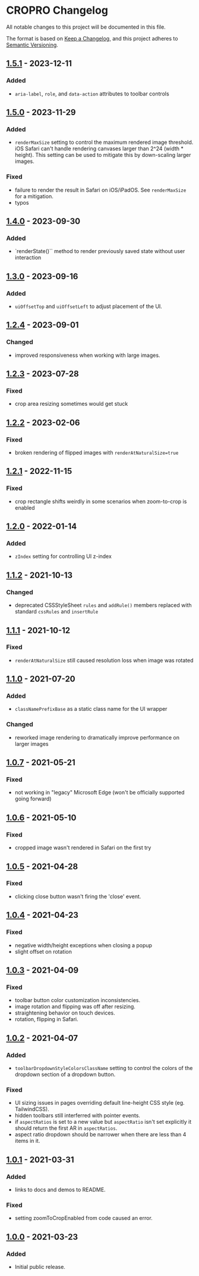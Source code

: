 # CROPRO Changelog
All notable changes to this project will be documented in this file.

The format is based on [Keep a Changelog](https://keepachangelog.com/en/1.0.0/),
and this project adheres to [Semantic Versioning](https://semver.org/spec/v2.0.0.html).

## [1.5.1] - 2023-12-11
### Added
- `aria-label`, `role`, and `data-action` attributes to toolbar controls

## [1.5.0] - 2023-11-29
### Added
- `renderMaxSize` setting to control the maximum rendered image threshold.
iOS Safari can't handle rendering canvases larger than 2^24 (width * height). This setting can be used to mitigate this by down-scaling larger images.

### Fixed
- failure to render the result in Safari on iOS/iPadOS. See `renderMaxSize` for a mitigation.
- typos

## [1.4.0] - 2023-09-30
### Added
- `renderState()`` method to render previously saved state without user interaction

## [1.3.0] - 2023-09-16
### Added
- `uiOffsetTop` and `uiOffsetLeft` to adjust placement of the UI.

## [1.2.4] - 2023-09-01
### Changed
- improved responsiveness when working with large images.

## [1.2.3] - 2023-07-28
### Fixed
- crop area resizing sometimes would get stuck

## [1.2.2] - 2023-02-06
### Fixed
- broken rendering of flipped images with `renderAtNaturalSize=true`

## [1.2.1] - 2022-11-15
### Fixed
- crop rectangle shifts weirdly in some scenarios when zoom-to-crop is enabled

## [1.2.0] - 2022-01-14
### Added
- `zIndex` setting for controlling UI z-index

## [1.1.2] - 2021-10-13
### Changed
- deprecated CSSStyleSheet `rules` and `addRule()` members replaced with standard `cssRules` and `insertRule`

## [1.1.1] - 2021-10-12
### Fixed
- `renderAtNaturalSize` still caused resolution loss when image was rotated

## [1.1.0] - 2021-07-20
### Added
- `classNamePrefixBase` as a static class name for the UI wrapper

### Changed
- reworked image rendering to dramatically improve performance on larger images

## [1.0.7] - 2021-05-21
### Fixed
- not working in "legacy" Microsoft Edge (won't be officially supported going forward)

## [1.0.6] - 2021-05-10
### Fixed
- cropped image wasn't rendered in Safari on the first try

## [1.0.5] - 2021-04-28
### Fixed
- clicking close button wasn't firing the 'close' event.

## [1.0.4] - 2021-04-23
### Fixed
- negative width/height exceptions when closing a popup
- slight offset on rotation

## [1.0.3] - 2021-04-09
### Fixed
- toolbar button color customization inconsistencies.
- image rotation and flipping was off after resizing.
- straightening behavior on touch devices.
- rotation, flipping in Safari.

## [1.0.2] - 2021-04-07
### Added
- `toolbarDropdownStyleColorsClassName` setting to control the colors of the dropdown section of a dropdown button.

### Fixed
- UI sizing issues in pages overriding default line-height CSS style (eg. TailwindCSS).
- hidden toolbars still interferred with pointer events.
- if `aspectRatios` is set to a new value but `aspectRatio` isn't set explicitly it should return the first AR in `aspectRatios`.
- aspect ratio dropdown should be narrower when there are less than 4 items in it.

## [1.0.1] - 2021-03-31
### Added
- links to docs and demos to README.

### Fixed
- setting zoomToCropEnabled from code caused an error.

## [1.0.0] - 2021-03-23
### Added
- Initial public release.

[1.5.1]: https://github.com/ailon/cropro/releases/tag/v1.5.1
[1.5.0]: https://github.com/ailon/cropro/releases/tag/v1.5.0
[1.4.0]: https://github.com/ailon/cropro/releases/tag/v1.4.0
[1.3.0]: https://github.com/ailon/cropro/releases/tag/v1.3.0
[1.2.4]: https://github.com/ailon/cropro/releases/tag/v1.2.4
[1.2.3]: https://github.com/ailon/cropro/releases/tag/v1.2.3
[1.2.2]: https://github.com/ailon/cropro/releases/tag/v1.2.2
[1.2.1]: https://github.com/ailon/cropro/releases/tag/v1.2.1
[1.2.0]: https://github.com/ailon/cropro/releases/tag/v1.2.0
[1.1.2]: https://github.com/ailon/cropro/releases/tag/v1.1.2
[1.1.1]: https://github.com/ailon/cropro/releases/tag/v1.1.1
[1.1.0]: https://github.com/ailon/cropro/releases/tag/v1.1.0
[1.0.7]: https://github.com/ailon/cropro/releases/tag/v1.0.7
[1.0.6]: https://github.com/ailon/cropro/releases/tag/v1.0.6
[1.0.5]: https://github.com/ailon/cropro/releases/tag/v1.0.5
[1.0.4]: https://github.com/ailon/cropro/releases/tag/v1.0.4
[1.0.3]: https://github.com/ailon/cropro/releases/tag/v1.0.3
[1.0.2]: https://github.com/ailon/cropro/releases/tag/v1.0.2
[1.0.1]: https://github.com/ailon/cropro/releases/tag/v1.0.1
[1.0.0]: https://github.com/ailon/cropro/releases/tag/v1.0.0
